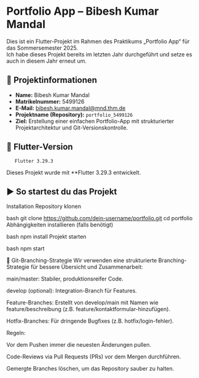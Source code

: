 # Portfolio App – Bibesh Kumar Mandal

Dies ist ein Flutter-Projekt im Rahmen des Praktikums „Portfolio App“ für das Sommersemester 2025.  
Ich habe dieses Projekt bereits im letzten Jahr durchgeführt und setze es auch in diesem Jahr erneut um.

## 📄 Projektinformationen

- **Name:** Bibesh Kumar Mandal  
- **Matrikelnummer:** 5499126  
- **E-Mail:** bibesh.kumar.mandal@mnd.thm.de  
- **Projektname (Repository):** `portfolio_5499126`  
- **Ziel:** Erstellung einer einfachen Portfolio-App mit strukturierter Projektarchitektur und Git-Versionskontrolle.

## 🚀 Flutter-Version
       Flutter 3.29.3

Dieses Projekt wurde mit **Flutter  3.29.3 entwickelt.  


## ▶️ So startest du das Projekt
Installation
Repository klonen

bash
git clone https://github.com/dein-username/portfolio.git
cd portfolio
Abhängigkeiten installieren (falls benötigt)

bash
npm install
Projekt starten

bash
npm start

🌿 Git-Branching-Strategie
Wir verwenden eine strukturierte Branching-Strategie für bessere Übersicht und Zusammenarbeit:

main/master: Stabiler, produktionsreifer Code.

develop (optional): Integration-Branch für Features.

Feature-Branches: Erstellt von develop/main mit Namen wie feature/beschreibung (z.B. feature/kontaktformular-hinzufügen).

Hotfix-Branches: Für dringende Bugfixes (z.B. hotfix/login-fehler).

Regeln:

Vor dem Pushen immer die neuesten Änderungen pullen.

Code-Reviews via Pull Requests (PRs) vor dem Mergen durchführen.

Gemergte Branches löschen, um das Repository sauber zu halten.








